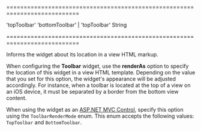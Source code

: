 ===========================================================================
<!--default-->'topToolbar'<!--/default-->
<!--acceptValues-->'bottomToolbar' | 'topToolbar'<!--/acceptValues-->
<!--type-->String<!--/type-->
===========================================================================

<!--shortDescription-->
Informs the widget about its location in a view HTML markup.
<!--/shortDescription-->

<!--fullDescription-->
When configuring the **Toolbar** widget, use the **renderAs** option to specify the location of this widget in a view HTML template. Depending on the value that you set for this option, the widget's appearance will be adjusted accordingly. For instance, when a toolbar is located at the top of a view on an iOS device, it must be separated by a border from the bottom view content.

When using the widget as an [ASP.NET MVC Control](/Documentation/Guide/ASP.NET_MVC_Controls/Fundamentals/), specify this option using the `ToolbarRenderMode` enum. This enum accepts the following values: `TopToolbar` and `BottomToolbar`.
<!--/fullDescription-->